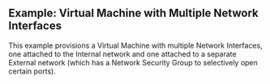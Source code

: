 ## Example: Virtual Machine with Multiple Network Interfaces

This example provisions a Virtual Machine with multiple Network Interfaces, one attached to the Internal network and one attached to a separate External network (which has a Network Security Group to selectively open certain ports).
